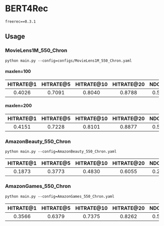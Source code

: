 

# BERT4Rec

    freerec==0.3.1

## Usage


### MovieLens1M_550_Chron


    python main.py --config=configs/MovieLens1M_550_Chron.yaml


#### maxlen=100

| HITRATE@1 | HITRATE@5 | HITRATE@10 | HITRATE@20 | NDCG@5 | NDCG@10 | NDCG@20 |
| :-------: | :-------: | :--------: | :--------: | :----: | :-----: | :-----: |
|  0.4026   |  0.7091   |   0.8040   |   0.8788   | 0.5640 | 0.5945  | 0.6148  |


#### maxlen=200

| HITRATE@1 | HITRATE@5 | HITRATE@10 | HITRATE@20 | NDCG@5 | NDCG@10 | NDCG@20 |
| :-------: | :-------: | :--------: | :--------: | :----: | :-----: | :-----: |
|  0.4151   |  0.7228   |   0.8101   |   0.8877   | 0.5779 | 0.6058  | 0.6263  |


### AmazonBeauty_550_Chron


    python main.py --config=AmazonBeauty_550_Chron.yaml

| HITRATE@1 | HITRATE@5 | HITRATE@10 | HITRATE@20 | NDCG@5 | NDCG@10 | NDCG@20 |
| :-------: | :-------: | :--------: | :--------: | :----: | :-----: | :-----: |
|  0.1873   |  0.3773   |   0.4830   |   0.6055   | 0.2864 | 0.3204  | 0.3513  |


### AmazonGames_550_Chron

    python main.py --config=AmazonGames_550_Chron.yaml

| HITRATE@1 | HITRATE@5 | HITRATE@10 | HITRATE@20 | NDCG@5 | NDCG@10 | NDCG@20 |
| :-------: | :-------: | :--------: | :--------: | :----: | :-----: | :-----: |
|  0.3566   |  0.6379   |   0.7375   |   0.8262   | 0.5060 | 0.5381  | 0.5608  |